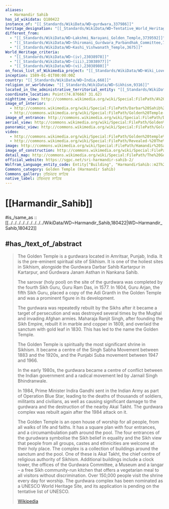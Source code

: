 ```yaml
---
aliases:
  - Harmandir Sahib
has_id_wikidata: Q180422
instance_of: "[[_Standards/WikiData/WD~gurdwara,337986]]"
heritage_designation: "[[_Standards/WikiData/WD~Tentative_World_Heritage_Site,1459900]]"
different_from:
  - "[[_Standards/WikiData/WD~Lakshmi_Narayani_Golden_Temple,3739592]]"
  - "[[_Standards/WikiData/WD~Shiromani_Gurdwara_Parbandhak_Committee,7498941]]"
  - "[[_Standards/WikiData/WD~Kashi_Vishwanath_Temple,3675]]"
World_Heritage_criteria:
  - "[[_Standards/WikiData/WD~(iv),23038978]]"
  - "[[_Standards/WikiData/WD~(iii),23038977]]"
  - "[[_Standards/WikiData/WD~(vi),23038980]]"
on_focus_list_of_Wikimedia_project: "[[_Standards/WikiData/WD~Wiki_Loves_Monuments_in_India,73852346]]"
inception: 1589-01-01T00:00:00Z
country: "[[_Standards/WikiData/WD~India,668]]"
religion_or_worldview: "[[_Standards/WikiData/WD~Sikhism,9316]]"
located_in_the_administrative_territorial_entity: "[[_Standards/WikiData/WD~Amritsar,48403]]"
coordinate_location: Point(74.876667 31.62)
nighttime_view: http://commons.wikimedia.org/wiki/Special:FilePath/A%20final%20look%20at%20main%20shrine%20now%20before%20we%20depart%20%2827161013349%29.jpg
image_of_interior:
  - http://commons.wikimedia.org/wiki/Special:FilePath/Darbar%20Sahib%20interior%2026%20September%202018.jpg
  - http://commons.wikimedia.org/wiki/Special:FilePath/Golden%20Temple-Amritsar-Punjab-DSC11.jpg
image_of_entrance: http://commons.wikimedia.org/wiki/Special:FilePath/Darshani%20Deori%2027%20September%202018.jpg
aerial_view: http://commons.wikimedia.org/wiki/Special:FilePath/Golden%20temple%20aerial%20shot%20in%20Amritsar.jpg
panoramic_view: http://commons.wikimedia.org/wiki/Special:FilePath/Golden%20Temple%20Amritsar.jpg
video:
  - http://commons.wikimedia.org/wiki/Special:FilePath/Golden%20temple%20timelapse.webm
  - http://commons.wikimedia.org/wiki/Special:FilePath/Revealed-%20The%20Golden%20Temple%20%28HD%20Version%29.webm
image: http://commons.wikimedia.org/wiki/Special:FilePath/Hamandir%20Sahib%20%28Golden%20Temple%29.jpg
image_of_construction: http://commons.wikimedia.org/wiki/Special:FilePath/Painting%20of%20Guru%20Arjan%20overseeing%20the%20construction%20of%20the%20original%20Golden%20Temple%20%28Harmandir%20Sahib%29%2C%20circa%201890-95.jpg
detail_map: http://commons.wikimedia.org/wiki/Special:FilePath/The%20Golden%20temple%20map.jpg
official_website: https://sgpc.net/sri-harmandir-sahib-2/
Wolfram_Language_entity_code: Entity["Building", "HarmandirSahib::m27h2"]
Commons_category: Golden Temple (Harmandir Sahib)
Commons_gallery: ਹਰਿਮੰਦਰ ਸਾਹਿਬ
native_label: ਹਰਿਮੰਦਰ ਸਾਹਿਬ
---
```


# [[Harmandir_Sahib]] 

#is_/same_as :: [[../../../../../../../../../WikiData/WD~Harmandir_Sahib,180422|WD~Harmandir_Sahib,180422]] 

## #has_/text_of_/abstract 

> The Golden Temple is a gurdwara located in Amritsar, Punjab, India. 
> It is the pre-eminent spiritual site of Sikhism. 
> It is one of the holiest sites in Sikhism, 
> alongside the Gurdwara Darbar Sahib Kartarpur in Kartarpur, 
> and Gurdwara Janam Asthan in Nankana Sahib.
>
> The sarovar (holy pool) on the site of the gurdwara 
> was completed by the fourth Sikh Guru, Guru Ram Das, in 1577. 
> In 1604, Guru Arjan, the fifth Sikh Guru, placed a copy of the Adi Granth 
> in the Golden Temple and was a prominent figure in its development. 
> 
> The gurdwara was repeatedly rebuilt by the Sikhs after it became a target of persecution 
> and was destroyed several times by the Mughal and invading Afghan armies. 
> Maharaja Ranjit Singh, after founding the Sikh Empire, rebuilt it in marble and copper in 1809, 
> and overlaid the sanctum with gold leaf in 1830. 
> This has led to the name the Golden Temple.
>
> The Golden Temple is spiritually the most significant shrine in Sikhism. 
> It became a centre of the Singh Sabha Movement between 1883 and the 1920s, 
> and the Punjabi Suba movement between 1947 and 1966. 
> 
> In the early 1980s, the gurdwara became a centre of conflict between the Indian government 
> and a radical movement led by Jarnail Singh Bhindranwale. 
> 
> In 1984, Prime Minister Indira Gandhi sent in the Indian Army as part of Operation Blue Star, 
> leading to the deaths of thousands of soldiers, militants and civilians, 
> as well as causing significant damage to the gurdwara 
> and the destruction of the nearby Akal Takht. 
> The gurdwara complex was rebuilt again after the 1984 attack on it.
>
> The Golden Temple is an open house of worship for all people, from all walks of life and faiths. 
> It has a square plan with four entrances, and a circumambulation path around the pool. 
> The four entrances of the gurudwara symbolise the Sikh belief in equality and the Sikh view that people from all groups, castes and ethnicities are welcome at their holy place. The complex is a collection of buildings around the sanctum and the pool. One of these is Akal Takht, the chief centre of religious authority of Sikhism. Additional buildings include a clock tower, the offices of the Gurdwara Committee, a Museum and a langar – a free Sikh community-run kitchen that offers a vegetarian meal to all visitors without discrimination. Over 150,000 people visit the shrine every day for worship. The gurdwara complex has been nominated as a UNESCO World Heritage Site, and its application is pending on the tentative list of UNESCO.
>
> [Wikipedia](https://en.wikipedia.org/wiki/Golden%20Temple) 

